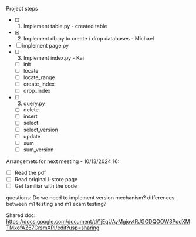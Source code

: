 Project steps
- [ ] 1) Implement table.py - created table
- [x] 2) Implement db.py to create / drop databases - Michael
- [ ] implement page.py
- [ ] 3) Implement index.py - Kai
    - [ ] init
    - [ ] locate 
    - [ ] locate_range
    - [ ] create_index
    - [ ] drop_index
- [ ] 3) query.py
    - [ ] delete
    - [ ] insert
    - [ ] select
    - [ ] select_version
    - [ ] update
    - [ ] sum
    - [ ] sum_version

Arrangemets for next meeting - 10/13/2024 16:
- [ ] Read the pdf
- [ ] Read original l-store page
- [ ] Get familiar with the code

questions:
Do we need to implement version mechanism?
differences between m1 testing and m1 exam testing?

Shared doc: https://docs.google.com/document/d/1jEqUAyMgjovtRJGCDQOOW3PodXMTMxofAZ57CrsmXPI/edit?usp=sharing
